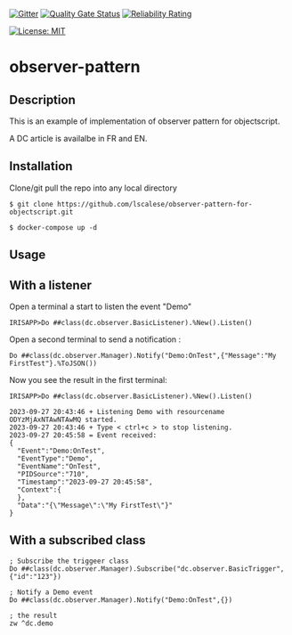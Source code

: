  [![Gitter](https://img.shields.io/badge/Available%20on-Intersystems%20Open%20Exchange-00b2a9.svg)](https://openexchange.intersystems.com/package/observer-pattern)
 [![Quality Gate Status](https://community.objectscriptquality.com/api/project_badges/measure?project=intersystems_iris_community%2Fobserver-pattern&metric=alert_status)](https://community.objectscriptquality.com/dashboard?id=intersystems_iris_community%2Fobserver-pattern)
 [![Reliability Rating](https://community.objectscriptquality.com/api/project_badges/measure?project=intersystems_iris_community%2Fobserver-pattern&metric=reliability_rating)](https://community.objectscriptquality.com/dashboard?id=intersystems_iris_community%2Fobserver-pattern)

[![License: MIT](https://img.shields.io/badge/License-MIT-blue.svg?style=flat&logo=AdGuard)](LICENSE)
# observer-pattern


## Description

This is an example of implementation of observer pattern for objectscript.  

A DC article is availalbe in FR and EN.  

## Installation

Clone/git pull the repo into any local directory

```
$ git clone https://github.com/lscalese/observer-pattern-for-objectscript.git
```

```
$ docker-compose up -d
```

## Usage

## With a listener

Open a terminal a start to listen the event "Demo"

```Objectscript
IRISAPP>Do ##class(dc.observer.BasicListener).%New().Listen()
```

Open a second terminal to send a notification : 

```Objectscript
Do ##class(dc.observer.Manager).Notify("Demo:OnTest",{"Message":"My FirstTest"}.%ToJSON())
```

Now you see the result in the first terminal:

```Objectscript
IRISAPP>Do ##class(dc.observer.BasicListener).%New().Listen()

2023-09-27 20:43:46 + Listening Demo with resourcename ODYzMjAxNTAwNTAwMQ started.
2023-09-27 20:43:46 + Type < ctrl+c > to stop listening.
2023-09-27 20:45:58 = Event received: 
{
  "Event":"Demo:OnTest",
  "EventType":"Demo",
  "EventName":"OnTest",
  "PIDSource":"710",
  "Timestamp":"2023-09-27 20:45:58",
  "Context":{
  },
  "Data":"{\"Message\":\"My FirstTest\"}"
}
```

## With a subscribed class

```
; Subscribe the triggeer class
Do ##class(dc.observer.Manager).Subscribe("dc.observer.BasicTrigger",{"id":"123"})

; Notify a Demo event
Do ##class(dc.observer.Manager).Notify("Demo:OnTest",{})

; the result
zw ^dc.demo

```